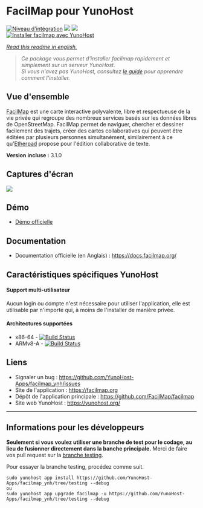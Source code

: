 # FacilMap pour YunoHost

[![Niveau d'intégration](https://dash.yunohost.org/integration/facilmap.svg)](https://dash.yunohost.org/appci/app/facilmap) ![](https://ci-apps.yunohost.org/ci/badges/facilmap.status.svg) ![](https://ci-apps.yunohost.org/ci/badges/facilmap.maintain.svg)  
[![Installer facilmap avec YunoHost](https://install-app.yunohost.org/install-with-yunohost.svg)](https://install-app.yunohost.org/?app=facilmap)

*[Read this readme in english.](./README.md)*

> *Ce package vous permet d'installer facilmap rapidement et simplement sur un serveur YunoHost.  
Si vous n'avez pas YunoHost, consultez [le guide](https://yunohost.org/#/install) pour apprendre comment l'installer.*


## Vue d'ensemble

[FacilMap](https://github.com/FacilMap/facilmap) est une carte interactive polyvalente, libre et respectueuse de la vie privée qui regroupe des nombreux services basés sur les données libres de OpenStreetMap. FacilMap permet de naviguer, chercher et dessiner facilement des trajets, créer des cartes collaboratives qui peuvent être éditées par plusieurs personnes simultanément, similairement à ce qu'[Etherpad](http://etherpad.org/) propose pour l'édition collaborative de texte.

**Version incluse :** 3.1.0


## Captures d'écran

![](https://wiki.openstreetmap.org/w/images/7/7a/FacilMap.png)


## Démo

* [Démo officielle](https://facilmap.org/)


## Documentation

 * Documentation officielle (en Anglais) : https://docs.facilmap.org/


## Caractéristiques spécifiques YunoHost

#### Support multi-utilisateur

Aucun login ou compte n'est nécessaire pour utiliser l'application, elle est utilisable par n'importe qui, à moins de l'installer de manière privée.

#### Architectures supportées

* x86-64 - [![Build Status](https://ci-apps.yunohost.org/ci/logs/facilmap%20%28Apps%29.svg)](https://ci-apps.yunohost.org/ci/apps/facilmap/)
* ARMv8-A - [![Build Status](https://ci-apps-arm.yunohost.org/ci/logs/facilmap%20%28Apps%29.svg)](https://ci-apps-arm.yunohost.org/ci/apps/facilmap/)


## Liens

 * Signaler un bug : https://github.com/YunoHost-Apps/facilmap_ynh/issues
 * Site de l'application : https://facilmap.org
 * Dépôt de l'application principale : https://github.com/FacilMap/facilmap
 * Site web YunoHost : https://yunohost.org/

---


## Informations pour les développeurs

**Seulement si vous voulez utiliser une branche de test pour le codage, au lieu de fusionner directement dans la banche principale.**
Merci de faire vos pull request sur la [branche testing](https://github.com/YunoHost-Apps/facilmap_ynh/tree/testing).

Pour essayer la branche testing, procédez comme suit.
```
sudo yunohost app install https://github.com/YunoHost-Apps/facilmap_ynh/tree/testing --debug
ou
sudo yunohost app upgrade facilmap -u https://github.com/YunoHost-Apps/facilmap_ynh/tree/testing --debug
```
